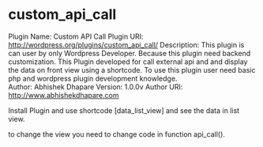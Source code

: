 # custom_api_call

Plugin Name: Custom API Call
Plugin URI: http://wordpress.org/plugins/custom_api_call/
Description: This plugin is can user by only Wordpress Developer. Because this plugin need backend customization. This Plugin developed for call external api and and display the data on front view using a shortcode. To use this plugin user need basic php and wordpress plugin development knowledge.  
Author: Abhishek Dhapare
Version: 1.0.0v
Author URI: http://www.abhishekdhapare.com

Install Plugin
and use shortcode [data_list_view] and see the data in list view.

to change the view you need to change code in function api_call().
